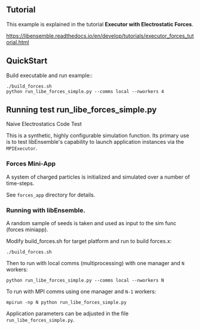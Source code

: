 ## Tutorial

This example is explained in the tutorial **Executor with Electrostatic Forces**.

https://libensemble.readthedocs.io/en/develop/tutorials/executor_forces_tutorial.html

## QuickStart

Build executable and run example::

    ./build_forces.sh
    python run_libe_forces_simple.py --comms local --nworkers 4

## Running test run_libe_forces_simple.py

Naive Electrostatics Code Test

This is a synthetic, highly configurable simulation function. Its primary use
is to test libEnsemble's capability to launch application instances via the `MPIExecutor`.

### Forces Mini-App

A system of charged particles is initialized and simulated over a number of time-steps.

See `forces_app` directory for details.

### Running with libEnsemble.

A random sample of seeds is taken and used as input to the sim func (forces miniapp).

Modify build_forces.sh for target platform and run to build forces.x:

    ./build_forces.sh

Then to run with local comms (multiprocessing) with one manager and `N` workers:

    python run_libe_forces_simple.py --comms local --nworkers N

To run with MPI comms using one manager and `N-1` workers:

    mpirun -np N python run_libe_forces_simple.py

Application parameters can be adjusted in the file `run_libe_forces_simple.py`.
